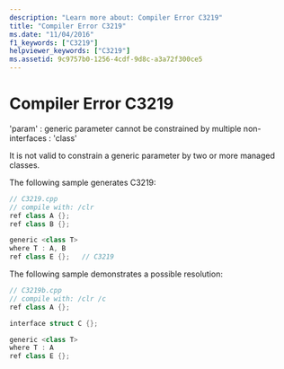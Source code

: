 ```yaml
---
description: "Learn more about: Compiler Error C3219"
title: "Compiler Error C3219"
ms.date: "11/04/2016"
f1_keywords: ["C3219"]
helpviewer_keywords: ["C3219"]
ms.assetid: 9c9757b0-1256-4cdf-9d8c-a3a72f300ce5
---
```

# Compiler Error C3219

'param' : generic parameter cannot be constrained by multiple non-interfaces : 'class'

It is not valid to constrain a generic parameter by two or more managed classes.

The following sample generates C3219:

```cpp
// C3219.cpp
// compile with: /clr
ref class A {};
ref class B {};

generic <class T>
where T : A, B
ref class E {};   // C3219
```

The following sample demonstrates a possible resolution:

```cpp
// C3219b.cpp
// compile with: /clr /c
ref class A {};

interface struct C {};

generic <class T>
where T : A
ref class E {};
```
